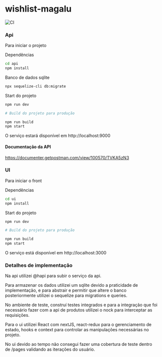 # wishlist-magalu

![CI](https://github.com/samuelpadua/wishlist-magalu/workflows/CI/badge.svg)

### Api

Para iniciar o projeto

Dependências

```sh
cd api
npm install
```

Banco de dados sqlite
```sh
npx sequelize-cli db:migrate
```

Start do projeto

```sh
npm run dev

# Build do projeto para produção

npm run build
npm start
```

O serviço estará disponível em http://localhost:9000

#### Documentação da API

https://documenter.getpostman.com/view/100570/TVKA5zN3


### UI

Para iniciar o front

Dependências

```sh
cd ui
npm install
```

Start do projeto

```sh
npm run dev

# Build do projeto para produção

npm run build
npm start
```

O serviço está disponível em http://localhost:3000

### Detalhes de implementação

Na api utilizei @hapi para subir o serviço da api.

Para armazenar os dados utilizei um sqlite devido a praticidade de implementação, e para abstrair e permitir que altere o banco posteriormente utilizei o sequelize para migrations e queries.

No ambiente de teste, construí testes integrados e para a integração que foi necessário fazer com a api de produtos utilizei o nock para interceptar as requisições.

Para o ui utilizei React com nextJS, react-redux para o gerenciamento de estado, hooks e context para controlar as manipulações necessárias no projeto.

No ui devido ao tempo não consegui fazer uma cobertura de teste dentro de /pages validando as iterações do usuário.

